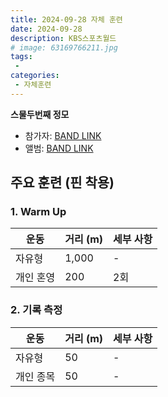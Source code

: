 ```yaml
---
title: 2024-09-28 자체 훈련
date: 2024-09-28
description: KBS스포츠월드
# image: 63169766211.jpg
tags:
 - 
categories:
 - 자체훈련
---
```


**스물두번째 정모**

- 참가자: [BAND LINK](https://band.us/band/93484357/schedule/4%2F93484357%2F471081695%2F19700101)
- 앨범: [BAND LINK](https://band.us/band/93484357/album/82197075)

## 주요 훈련 (핀 착용)

### 1. Warm Up
| 운동 | 거리 (m) | 세부 사항 |
|------|----------|-----------|
| 자유형 | 1,000 | - |
| 개인 혼영 | 200 | 2회 |

### 2. 기록 측정
| 운동 | 거리 (m) | 세부 사항 |
|------|----------|-----------|
| 자유형 | 50 | - |
| 개인 종목 | 50 | - |